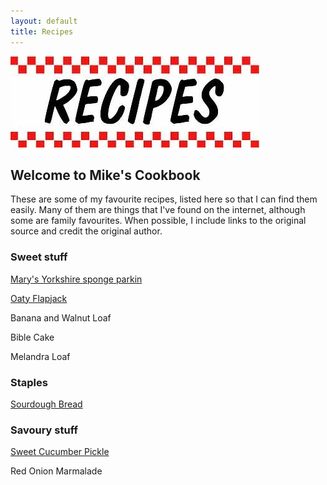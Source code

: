 ```yaml
---
layout: default
title: Recipes
---
```

![recipe banner](/assets/images/recipe_banner.jpg)

## Welcome to Mike's Cookbook
These are some of my favourite recipes, listed here so that I can find them easily. Many of them are things that I've found on the internet, although some are family favourites. When possible, I include links to the original source and credit the original author.

### Sweet stuff
[Mary's Yorkshire sponge parkin](/parkin.html)

[Oaty Flapjack](/flapjack.html)

Banana and Walnut Loaf

Bible Cake

Melandra Loaf

### Staples
[Sourdough Bread](/sourdough.html)

### Savoury stuff
[Sweet Cucumber Pickle](/cucumber.html)

Red Onion Marmalade

 